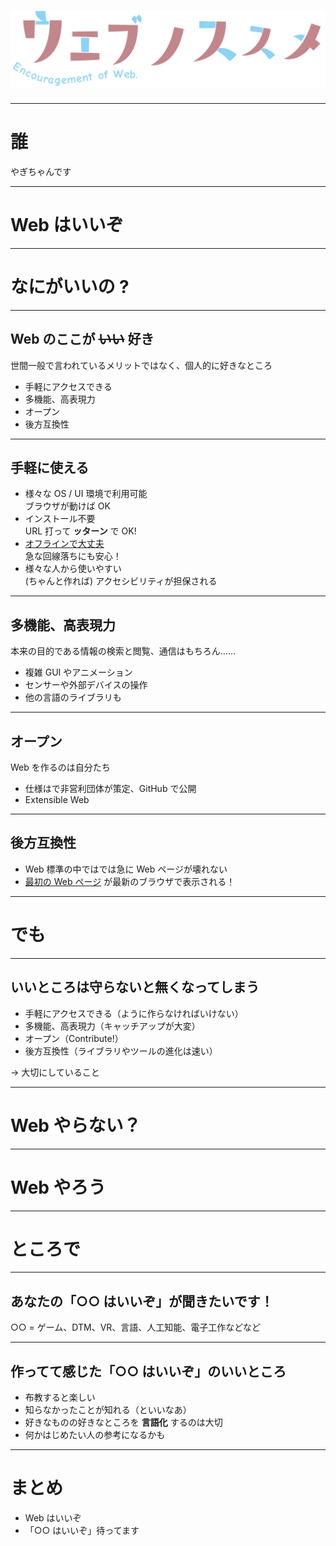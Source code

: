 <!-- classes: title -->

# ![ウェブノススメ](../images/title.svg)

---

# 誰

やぎちゃんです

---

# Web はいいぞ

---

# なにがいいの ?

---

## Web のここが ~~いい~~ 好き

世間一般で言われているメリットではなく、個人的に好きなところ

- 手軽にアクセスできる
- 多機能、高表現力
- オープン
- 後方互換性

---

## 手軽に使える

- 様々な OS / UI 環境で利用可能<br />
  ブラウザが動けば OK
- インストール不要<br />
  URL 打って **ッターン** で OK!
- [オフラインで大丈夫](https://www.youtube.com/watch?v=36FeSCWVjpM)<br />
  急な回線落ちにも安心！
- 様々な人から使いやすい<br />
  (ちゃんと作れば) アクセシビリティが担保される

---

## 多機能、高表現力

本来の目的である情報の検索と閲覧、通信はもちろん……

- 複雑 GUI やアニメーション
- センサーや外部デバイスの操作
- 他の言語のライブラリも

---

## オープン

Web を作るのは自分たち

- 仕様はで非営利団体が策定、GitHub で公開
- Extensible Web

---

## 後方互換性

- Web 標準の中ではでは急に Web ページが壊れない
- [最初の Web ページ](http://info.cern.ch/hypertext/WWW/TheProject.html) が最新のブラウザで表示される！

---

# でも

---

## いいところは守らないと無くなってしまう

- 手軽にアクセスできる（ように作らなければいけない）
- 多機能、高表現力（キャッチアップが大変）
- オープン（Contribute!）
- 後方互換性（ライブラリやツールの進化は速い）

<!-- fragments-start -->

→ 大切にしていること

<!-- fragments-end -->

---

# Web やらない？

---

# Web やろう

---

# ところで

---

## あなたの「○○ はいいぞ」が聞きたいです！

○○ = ゲーム、DTM、VR、言語、人工知能、電子工作などなど

---

## 作ってて感じた「○○ はいいぞ」のいいところ

- 布教すると楽しい
- 知らなかったことが知れる（といいなあ）
- 好きなものの好きなところを **言語化** するのは大切
- 何かはじめたい人の参考になるかも

---

# まとめ

- Web はいいぞ
- 「○○ はいいぞ」待ってます
